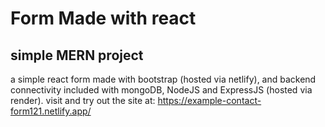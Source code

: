 # Form Made with react
## simple MERN project 
a simple react form made with bootstrap (hosted via netlify), and backend connectivity included with mongoDB, NodeJS and ExpressJS (hosted via render).
visit and try out the site at: https://example-contact-form121.netlify.app/
